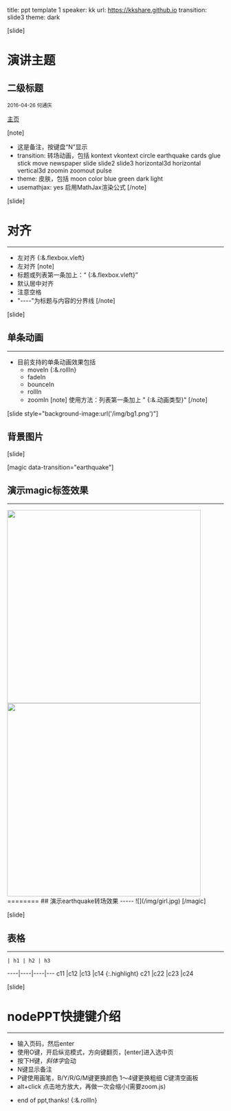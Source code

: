 title: ppt template 1
speaker: kk
url: https://kkshare.github.io
transition: slide3
theme: dark

[slide]

# 演讲主题
## 二级标题
<small>2016-04-26 何通庆</small>

[主页](https://kkshare.github.io)

[note]
- 这是备注，按键盘“N”显示
- transition: 转场动画，包括
 kontext vkontext circle earthquake cards glue stick move newspaper
 slide slide2 slide3
 horizontal3d horizontal vertical3d zoomin zoomout pulse
- theme: 皮肤，包括 moon color blue green dark light
- usemathjax: yes 启用MathJax渲染公式
[/note]

[slide]

# 对齐
----
- 左对齐 {:&.flexbox.vleft}
- 左对齐 
[note]
- 标题或列表第一条加上：“ {:&.flexbox.vleft}”
- 默认居中对齐
- 注意空格
- "----"为标题与内容的分界线
[/note]

[slide]

## 单条动画
----
- 目前支持的单条动画效果包括
    * moveIn {:&.rollIn}
    * fadeIn
    * bounceIn
    * rollIn
    * zoomIn
[note]
使用方法：列表第一条加上 " {:&.动画类型}"
[/note]

[slide style="background-image:url('/img/bg1.png')"]

## 背景图片

[slide]

[magic data-transition="earthquake"]
## 演示magic标签效果
-----
<div class="columns2">
    <img src="/img/girl.jpg" height="450">
    <img src="/img/girl.jpg" height="450">
</div>
========
## 演示earthquake转场效果
-----
![](/img/girl.jpg)
[/magic]

[slide]

## 表格
----
    | h1 | h2 | h3
----|----|----|---
c11 |c12 |c13 |c14 {:.highlight}
c21 |c22 |c23 |c24

[slide]
# nodePPT快捷键介绍
----
- 输入页码，然后enter
- 使用O键，开启纵览模式，方向键翻页，[enter]进入选中页
- 按下H键，*斜体字*会动
- N键显示备注
- P键使用画笔，B/Y/R/G/M键更换颜色 1～4键更换粗细 C键清空画板
- alt+click 点击地方放大，再做一次会缩小(需要zoom.js)

 * end of ppt,thanks! {:&.rollIn}
